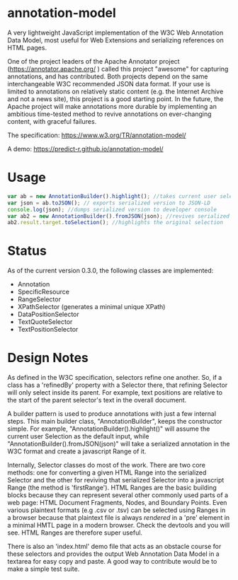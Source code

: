 # annotation-model
A very lightweight JavaScript implementation of the W3C Web Annotation Data Model, most useful for Web Extensions and serializing references on HTML pages.

One of the project leaders of the Apache Annotator project (https://annotator.apache.org/ ) called this project "awesome" for capturing annotations, and has contributed. Both projects depend on the same interchangeable W3C recommended JSON data format. If your use is limited to annotations on relatively static content (e.g. the Internet Archive and not a news site), this project is a good starting point.  In the future, the Apache project will make annotations more durable by implementing an ambitious time-tested method to revive  annotations on ever-changing content, with graceful failures. 

The specification: 
https://www.w3.org/TR/annotation-model/

A demo: 
https://predict-r.github.io/annotation-model/

# Usage

```js
var ab = new AnnotationBuilder().highlight(); //takes current user selection and builds an Annotation
var json = ab.toJSON(); // exports serialized version to JSON-LD 
console.log(json); //dumps serialized version to developer console
var ab2 = new AnnotationBuilder().fromJSON(json); //revives serialized version 
ab2.result.target.toSelection(); //highlights the original selection 
```

# Status

As of the current version 0.3.0, the following classes are implemented:

* Annotation
* SpecificResource
* RangeSelector
* XPathSelector  (generates a minimal unique XPath)
* DataPositionSelector
* TextQuoteSelector
* TextPositionSelector

# Design Notes

As defined in the W3C specification, selectors refine one another. So, if a class has a 'refinedBy' property with a Selector there, that refining Selector will only select inside its parent. For example, text positions are relative to the start of the parent selector's text in the overall document. 

A builder pattern is used to produce annotations with just a few internal steps. This main builder class, "AnnotationBuilder", keeps the constructor simple. For example, "AnnotationBuilder().highlight()" will assume the current user Selection as the default input, while "AnnotationBuilder().fromJSON(json)" will take a serialized annotation in the W3C format and create a javascript Range of it.  

Internally, Selector classes do most of the work. There are two core methods: one for converting a given HTML Range into the serialized Selector and the other for reviving that serialized Selector into a javascript Range (the method is 'firstRange'). HTML Ranges are the basic building blocks because they can represent several other commonly used parts of a web page: HTML Document Fragments, Nodes, and Boundary Points. Even various plaintext formats (e.g .csv or .tsv) can be selected using Ranges in a browser because that plaintext file is always *rendered* in a 'pre' element in a minimal HMTL page in a modern browser. Check the devtools and you will see. HTML Ranges are therefore super useful. 

There is also an 'index.html' demo file that acts as an obstacle course for these selectors and provides the output Web Annotation Data Model in a textarea for easy copy and paste. A good way to contribute would be to make a simple test suite.
